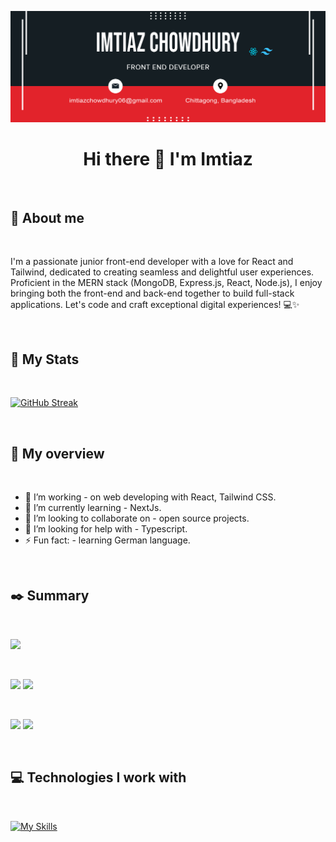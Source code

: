 ![Banner!](https://raw.githubusercontent.com/im3az/im3az/main/Banner-01.jpg)

# <div align="center">Hi there 👋 I'm Imtiaz</div>

</br>

## :information_desk_person: About me

</br>

I'm a passionate junior front-end developer with a love for React and Tailwind, dedicated to creating seamless and delightful user experiences. Proficient in the MERN stack (MongoDB, Express.js, React, Node.js), I enjoy bringing both the front-end and back-end together to build full-stack applications. Let's code and craft exceptional digital experiences! 💻✨


</br>

## :memo: My Stats

</br>

[![GitHub Streak](https://github-readme-streak-stats.herokuapp.com?user=im3az&theme=nightfox)](https://git.io/streak-stats)

</br>

## :eyes: My overview

</br>

- 🔭 I’m working - on web developing with React, Tailwind CSS. 
- 🌱 I’m currently learning - NextJs.
- 👯 I’m looking to collaborate on - open source projects.
- 🤔 I’m looking for help with - Typescript.
- ⚡ Fun fact: - learning German language.

</br>


## :black_nib:   Summary

</br>

![](http://github-profile-summary-cards.vercel.app/api/cards/profile-details?username=im3az&theme=monokai) 

</br>

![](http://github-profile-summary-cards.vercel.app/api/cards/repos-per-language?username=im3az&theme=monokai) 
![](http://github-profile-summary-cards.vercel.app/api/cards/most-commit-language?username=im3az&theme=monokai) 

</br>

![](http://github-profile-summary-cards.vercel.app/api/cards/stats?username=im3az&theme=monokai) 
![](http://github-profile-summary-cards.vercel.app/api/cards/productive-time?username=im3az&theme=monokai&utcOffset=8) 

</br>

## :computer: Technologies I work with

</br>

[![My Skills](https://skillicons.dev/icons?i=js,html,css,mongodb,react,tailwind,vscode,nodejs,express)](https://skillicons.dev)

